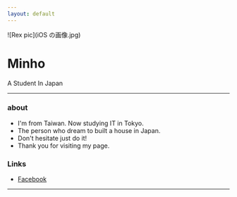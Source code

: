 ```yaml
---
layout: default
---
```


![Rex pic](iOS の画像.jpg)

# Minho

A Student In Japan

- - -

### about

* I'm from Taiwan. Now studying IT in Tokyo. 
* The person who dream to built a house in Japan. 
* Don't hesitate just do it!
* Thank you for visiting my page.

### Links

 * [Facebook](https://www.facebook.com/zephyr.chen.92)
 

- - -
